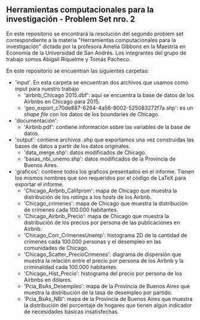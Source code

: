 ## Herramientas computacionales para la investigación - Problem Set nro. 2

En este repositorio se encontrará la resolución del segundo problem set correspondiente a la materia "Herramientas computacionales para la investigación" dictada por la profesora Amelia Gibbons en la Maestría en Economía de la Universidad de San Andrés. Los integrantes del grupo de trabajo somos Abigail Riquelme y Tomás Pacheco.

En este repositorio se encuentran las siguientes carpetas:
* 'input'. En esta carpeta se encuentran dos archivos que usamos como input para nuestro trabajo
  * 'airbnb_Chicago 2015.dbf': aquí se encuentra la base de datos de los Airbnbs en Chicago para 2015.
  * 'geo_export_c70de887-6264-4a56-8002-525083272f7a.shp': es un *shape file* con los datos de los boundaries de Chicago.
* 'documentación': 
  * 'Airbnb.pdf': contiene información sobre las variables de la base de datos.
* 'output': contiene archivos .shp que exportamos una vez construidas las bases de datos a partir de los datos originales. 
  * 'data_merge.shp': datos modificados de Chicago.
  * 'basas_nbi_unemo.shp': datos modificados de la Provincia de Buenos Aires.
* 'graficos': contiene todos los graficos presentados en el informe. Tienen los mismos nombres que son requeridos por el código de LaTeX para exportar el informe.
  * 'Chicago_Airbnb_Califprom': mapa de Chicago que muestra la distribución de los *ratings* a los *hosts* de los Airbnb.
  * 'Chicago_crimenes': mapa de Chicago que muestra la distribución de crímenes cada 100.000 habitantes.
  * 'Chicago_Airbnb_Precio': mapa de Chicago que muestra la distribución de los precios por persona de las publicaciones en Airbnb.
  * 'Chicago_Corr_CrimenesUnemp': histograma 2D de la cantidad de crímenes cada 100.000 personas y el desempleo en las comunidades de Chicago.
  * 'Chicago_Scatter_PrecioCrimenes': diagrama de dispersión que muestra la relación entre el precio por persona de los Airbnb y la criminalidad cada 100.000 habitantes.
  * 'Chicago_Hist_Precio': histograma del precio por persona de los Airbnbs en dólares.
  * 'Pcia_BsAs_Desempleo': mapa de la Provincia de Buenos Aires que muestra la distribución de la tasa de desempleo por partido.
  * 'Pcia_BsAs_NBI': mapa de la Provincia de Buenos Aires que muestra la distribución del porcentaje de hogares que tienen algún indicador de necesidades básicas insatisfechas.
